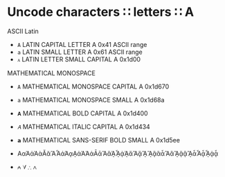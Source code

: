 # Uncode characters ∷ letters ∷ A

ASCII Latin
- `A`   LATIN CAPITAL LETTER A          0x41 ASCII range
- `a`   LATIN SMALL   LETTER A          0x61 ASCII range
- `ᴀ`   LATIN LETTER SMALL CAPITAL A    0x1d00

MATHEMATICAL MONOSPACE
- `𝙰`   MATHEMATICAL MONOSPACE CAPITAL A      0x1d670
- `𝚊`   MATHEMATICAL MONOSPACE SMALL   A      0x1d68a


- `𝐀`     MATHEMATICAL BOLD   CAPITAL A           0x1d400
- `𝐴`     MATHEMATICAL ITALIC CAPITAL A           0x1d434



- `𝗮`   MATHEMATICAL SANS-SERIF BOLD SMALL A    0x1d5ee

- ΑαἉἁᾺὰᾸᾰἋἏάΆᾳᾼἀἈΆάᾹᾱἍἅᾉᾎᾀᾈἄἌᾅᾍᾋᾃἃἇἊἂᾌᾄᾂᾊἆἎᾇᾏᾁᾆ
- ⩜ ∀ ∴ ∧
